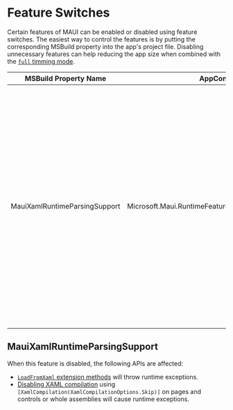 # Feature Switches

Certain features of MAUI can be enabled or disabled using feature switches. The easiest way to control the features is by putting the corresponding MSBuild property into the app's project file. Disabling unnecessary features can help reducing the app size when combined with the [`full` timming mode](https://learn.microsoft.com/en-us/dotnet/core/deploying/trimming/trimming-options).

| MSBuild Property Name | AppContext Setting | Description |
|-|-|-|
| MauiXamlRuntimeParsingSupport | Microsoft.Maui.RuntimeFeature.IsXamlRuntimeParsingSupported | When disabled, all XAML loading at runtime will throw an exception. This will affect usage of APIs such as the `LoadFromXaml` extension method. This feature can be safely turned off when all XAML resources are compiled using XamlC (see [XAML compilation](https://learn.microsoft.com/en-us/dotnet/maui/xaml/xamlc)). This feature is enabled by default for all configurations except for NativeAOT. |

## MauiXamlRuntimeParsingSupport

When this feature is disabled, the following APIs are affected:
- [`LoadFromXaml` extension methods](https://learn.microsoft.com/en-us/dotnet/maui/xaml/runtime-load) will throw runtime exceptions.
- [Disabling XAML compilation](https://learn.microsoft.com/en-us/dotnet/maui/xaml/xamlc#disable-xaml-compilation) using `[XamlCompilation(XamlCompilationOptions.Skip)]` on pages and controls or whole assemblies will cause runtime exceptions.
